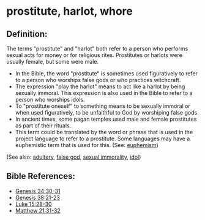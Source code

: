# prostitute, harlot, whore #

## Definition: ##

The terms "prostitute" and "harlot" both refer to a person who performs sexual acts for money or for religious rites. Prostitutes or harlots were usually female, but some were male.

* In the Bible, the word "prostitute" is sometimes used figuratively to refer to a person who worships false gods or who practices witchcraft.
* The expression "play the harlot" means to act like a harlot by being sexually immoral. This expression is also used in the Bible to refer to a person who worships idols.
* To "prostitute oneself" to something means to be sexually immoral or when used figuratively, to be unfaithful to God by worshiping false gods.
* In ancient times, some pagan temples used male and female prostitutes as part of their rituals.
* This term could be translated by the word or phrase that is used in the project language to refer to a prostitute. Some languages may have a euphemistic term that is used for this. (See: [euphemism](en/ta-vol1/translate/man/figs-euphemism))

(See also: [adultery](../kt/adultery.md), [false god](../kt/falsegod.md), [sexual immorality](../kt/fornication.md), [idol](../other/idol.md))

## Bible References: ##

* [Genesis 34:30-31](en/tn/gen/help/34/30)
* [Genesis 38:21-23](en/tn/gen/help/38/21)
* [Luke 15:28-30](en/tn/luk/help/15/28)
* [Matthew 21:31-32](en/tn/mat/help/21/31)